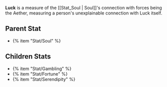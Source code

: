 **Luck** is a measure of the [[Stat_Soul | Soul]]'s connection with forces being the Aether, measuring a person's unexplainable connection with Luck itself.

## Parent Stat

* {% item "Stat/Soul" %}

## Children Stats

* {% item "Stat/Gambling" %}
* {% item "Stat/Fortune" %}
* {% item "Stat/Serendipity" %}
